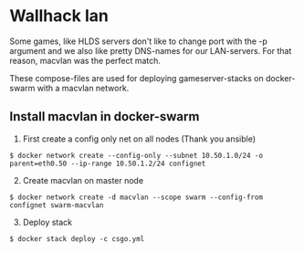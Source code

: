 # Wallhack lan

Some games, like HLDS servers don't like to change port with the -p argument and we also like pretty DNS-names for our LAN-servers. For that reason, macvlan was the perfect match.

These compose-files are used for deploying gameserver-stacks on docker-swarm with a macvlan network.

## Install macvlan in docker-swarm

1. First create a config only net on all nodes (Thank you ansible) 


`$ docker network create --config-only --subnet 10.50.1.0/24 -o parent=eth0.50 --ip-range 10.50.1.2/24 confignet`

2. Create macvlan on master node


`$ docker network create -d macvlan --scope swarm --config-from confignet swarm-macvlan`

3. Deploy stack

`$ docker stack deploy -c csgo.yml`
